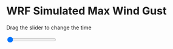 <h1>WRF Simulated Max Wind Gust</h1>
<p>Drag the slider to change the time</p>

<div class="slidecontainer">
<input oninput='setImage(this)' class="slider" type="range" min="0" max="49" value="0" step="1" />
<img id='img'/>
</div>

<script>
var img = document.getElementById('img');
var img_array = ['/assets/images/wrf/w_wrfout_d01_2020-02-26_12:00:00.png',
'/assets/images/wrf/w_wrfout_d01_2020-02-26_13:00:00.png',
'/assets/images/wrf/w_wrfout_d01_2020-02-26_14:00:00.png',
'/assets/images/wrf/w_wrfout_d01_2020-02-26_15:00:00.png',
'/assets/images/wrf/w_wrfout_d01_2020-02-26_16:00:00.png',
'/assets/images/wrf/w_wrfout_d01_2020-02-26_17:00:00.png',
'/assets/images/wrf/w_wrfout_d01_2020-02-26_18:00:00.png',
'/assets/images/wrf/w_wrfout_d01_2020-02-26_19:00:00.png',
'/assets/images/wrf/w_wrfout_d01_2020-02-26_20:00:00.png',
'/assets/images/wrf/w_wrfout_d01_2020-02-26_21:00:00.png',
'/assets/images/wrf/w_wrfout_d01_2020-02-26_22:00:00.png',
'/assets/images/wrf/w_wrfout_d01_2020-02-26_23:00:00.png',
'/assets/images/wrf/w_wrfout_d01_2020-02-27_00:00:00.png',
'/assets/images/wrf/w_wrfout_d01_2020-02-27_01:00:00.png',
'/assets/images/wrf/w_wrfout_d01_2020-02-27_02:00:00.png',
'/assets/images/wrf/w_wrfout_d01_2020-02-27_03:00:00.png',
'/assets/images/wrf/w_wrfout_d01_2020-02-27_04:00:00.png',
'/assets/images/wrf/w_wrfout_d01_2020-02-27_05:00:00.png',
'/assets/images/wrf/w_wrfout_d01_2020-02-27_06:00:00.png',
'/assets/images/wrf/w_wrfout_d01_2020-02-27_07:00:00.png',
'/assets/images/wrf/w_wrfout_d01_2020-02-27_08:00:00.png',
'/assets/images/wrf/w_wrfout_d01_2020-02-27_09:00:00.png',
'/assets/images/wrf/w_wrfout_d01_2020-02-27_10:00:00.png',
'/assets/images/wrf/w_wrfout_d01_2020-02-27_11:00:00.png',
'/assets/images/wrf/w_wrfout_d01_2020-02-27_12:00:00.png',
'/assets/images/wrf/w_wrfout_d01_2020-02-27_13:00:00.png',
'/assets/images/wrf/w_wrfout_d01_2020-02-27_14:00:00.png',
'/assets/images/wrf/w_wrfout_d01_2020-02-27_15:00:00.png',
'/assets/images/wrf/w_wrfout_d01_2020-02-27_16:00:00.png',
'/assets/images/wrf/w_wrfout_d01_2020-02-27_17:00:00.png',
'/assets/images/wrf/w_wrfout_d01_2020-02-27_18:00:00.png',
'/assets/images/wrf/w_wrfout_d01_2020-02-27_19:00:00.png',
'/assets/images/wrf/w_wrfout_d01_2020-02-27_20:00:00.png',
'/assets/images/wrf/w_wrfout_d01_2020-02-27_21:00:00.png',
'/assets/images/wrf/w_wrfout_d01_2020-02-27_22:00:00.png',
'/assets/images/wrf/w_wrfout_d01_2020-02-27_23:00:00.png',
'/assets/images/wrf/w_wrfout_d01_2020-02-28_00:00:00.png',
'/assets/images/wrf/w_wrfout_d01_2020-02-28_01:00:00.png',
'/assets/images/wrf/w_wrfout_d01_2020-02-28_02:00:00.png',
'/assets/images/wrf/w_wrfout_d01_2020-02-28_03:00:00.png',
'/assets/images/wrf/w_wrfout_d01_2020-02-28_04:00:00.png',
'/assets/images/wrf/w_wrfout_d01_2020-02-28_05:00:00.png',
'/assets/images/wrf/w_wrfout_d01_2020-02-28_06:00:00.png',
'/assets/images/wrf/w_wrfout_d01_2020-02-28_07:00:00.png',
'/assets/images/wrf/w_wrfout_d01_2020-02-28_08:00:00.png',
'/assets/images/wrf/w_wrfout_d01_2020-02-28_09:00:00.png',
'/assets/images/wrf/w_wrfout_d01_2020-02-28_10:00:00.png',
'/assets/images/wrf/w_wrfout_d01_2020-02-28_11:00:00.png',
'/assets/images/wrf/w_wrfout_d01_2020-02-28_12:00:00.png',];
function setImage(obj)
{
        var value = obj.value;
        img.src = img_array[value];

}
</script>

